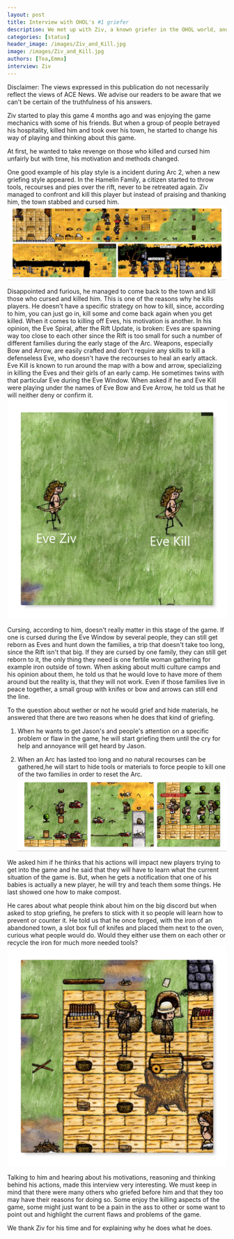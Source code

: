 ```yaml
---
layout: post
title: Interview with OHOL's #1 griefer
description: We met up with Ziv, a known griefer in the OHOL world, and asked him some questions.
categories: [status]
header_image: /images/Ziv_and_Kill.jpg
image: /images/Ziv_and_Kill.jpg
authors: [Tea,Emma]
interview: Ziv
---
```


Disclaimer: The views expressed in this publication do not necessarily reflect the views of ACE News. We advise our readers to be aware that we can't be certain of the truthfulness of his answers. 

Ziv started to play this game 4 months ago and was enjoying the game mechanics with some of his friends. But when a group of people betrayed his hospitality, killed him and took over his town, he started to change his way of playing and thinking about this game. 

At first, he wanted to take revenge on those who killed and cursed him unfairly but with time, his motivation and methods changed. 

One good example of his play style is a incident during Arc 2, when a new griefing style appeared. In the Hamelin Family, a citizen started to throw tools, recourses and pies over the rift, never to be retreated again. Ziv managed to confront and kill this player but instead of praising and thanking him, the town stabbed and cursed him. 
![image](/images/Hamelin_Rift_explosion.jpg)

Disappointed and furious, he managed to come back to the town and kill those who cursed and killed him. This is one of the reasons why he kills players. He doesn't have a specific strategy on how to kill, since, according to him, you can just go in, kill some and come back again when you get killed.
When it comes to killing off Eves, his motivation is another. In his opinion, the Eve Spiral, after the Rift Update, is broken: Eves are spawning way too close to each other since the Rift is too small for such a number of different families during the early stage of the Arc. Weapons, especially Bow and Arrow, are easily crafted and don't require any skills to kill a defenseless Eve, who doesn't have the recourses to heal an early attack. Eve Kill is known to run around the map with a bow and arrow, specializing in killing the Eves and their girls of an early camp. He sometimes twins with that particular Eve during the Eve Window. When asked if he and Eve Kill were playing under the names of Eve Bow and Eve Arrow, he told us that he will neither deny or confirm it. 
![image](/images/Ziv_and_Kill.jpg)

Cursing, according to him, doesn't really matter in this stage of the game. If one is cursed during the Eve Window by several people, they can still get reborn as Eves and hunt down the families, a trip that doesn't take too long, since the Rift isn't that big. If they are cursed by one family, they can still get reborn to it, the only thing they need is one fertile woman gathering for example iron outside of town.
When asking about multi culture camps and his opinion about them, he told us that he would love to have more of them around but the reality is, that they will not work. Even if those families live in peace together, a small group with knifes or bow and arrows can still end the line. 

To the question about wether or not he would grief and hide materials, he answered that there are two reasons when he does that kind of griefing.

1) When he wants to get Jason's and people's attention on a specific problem or flaw in the game, he will start griefing them until the cry for help and annoyance will get heard by Jason.

2) When an Arc has lasted too long and no natural recourses can be gathered,he will start to hide tools or materials to force people to kill one of the two families in order to reset the Arc.
![image](/images/murder_ziv.jpg)

We asked him if he thinks that his actions will impact new players trying to get into the game and he said that they will have to learn what the current situation of the game is. But, when he gets a notification that one of his babies is actually a new player, he will try and teach them some things. He last showed one how to make compost. 

He cares about what people think about him on the big discord but when asked to stop griefing, he prefers to stick with it so people will learn how to prevent or counter it. He told us that he once forged, with the iron of an abandoned town, a slot box full of knifes and placed them next to the oven, curious what people would do. Would they either use them on each other or recycle the iron for much more needed tools?
![image](/images/social_experiment_ziv.jpg)

Talking to him and hearing about his motivations, reasoning and thinking behind his actions, made this interview very interesting. We must keep in mind that there were many others who griefed before him and that they too may have their reasons for doing so. Some enjoy the killing aspects of the game, some might just want to be a pain in the ass to other or some want to point out and highlight the current flaws and problems of the game. 

We thank Ziv for his time and for explaining why he does what he does.
